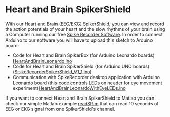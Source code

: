 # Heart and Brain SpikerShield 

With our [Heart and Brain (EEG/EKG) SpikerShield](https://backyardbrains.com/products/heartAndBrainSpikerShieldBundle), you can view and record the action potentials of your heart and the slow rhythms of your brain using a Computer running our free [Spike Recorder Software](https://backyardbrains.com/products/spikerecorder). In order to connect Arduino to our software you will have to upload this sketch to Arduino board:

 - Code for Heart and Brain SpikerBox (for Arduino Leonardo boards) [HeartAndBrainLeonardo.ino](Arduino%20Code/HeartAndBrainLeonardo/HEBSpikerboxLeonardo.ino)
 - Code for Heart and Brain SpikerShield (for Arduino UNO boards)([SpikeRecorderSpikerShield_V1_1.ino](Arduino%20Code/SpikeRecorder/SpikeRecorderSpikerShield_V1_1.ino))
 - Communication with SpikeRecorder desktop application with Arduino Leonardo board (this code controls LEDs on header for eye movement experiment)[HeartAndBrainLeonardoWithEyeLEDs.ino](Arduino%20Code/HeartAndBrainLeonardoWithEyeLEDs/HeartAndBrainLeonardoWithEyeLEDs.ino)
 
If you want to connect Heart and Brain SpikerShield to Matlab you can check our simple Matlab example [readSR.m](Documentation/Matlab/readSR.m) that can read 10 seconds of EEG or EKG signal from one SpikerShield's channel.
 

 
 
 
